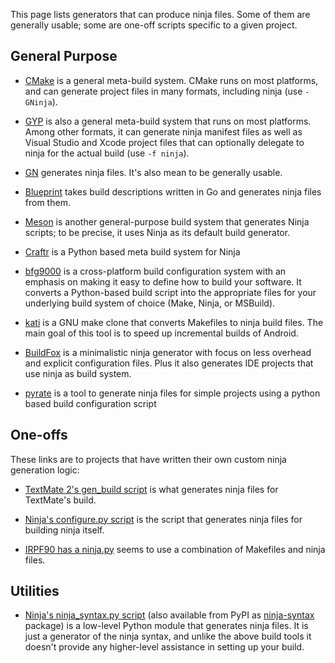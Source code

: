 This page lists generators that can produce ninja files. Some of them are generally usable; some are one-off scripts specific to a given project.

## General Purpose

- [CMake](http://www.cmake.org/) is a general meta-build system. CMake runs on most platforms, and can generate project files in many formats, including ninja (use `-GNinja`).

- [GYP](https://code.google.com/p/gyp/) is also a general meta-build system that runs on most platforms. Among other formats, it can generate ninja manifest files as well as Visual Studio and Xcode project files that can optionally delegate to ninja for the actual build (use `-f ninja`).

- [GN](https://chromium.googlesource.com/chromium/src/+/master/tools/gn/README.md) generates ninja files. It's also mean to be generally usable.

- [Blueprint](https://github.com/google/blueprint/) takes build descriptions written in Go and generates ninja files from them.

- [Meson](http://mesonbuild.com/) is another general-purpose build system that generates Ninja scripts; to be precise, it uses Ninja as its default build generator.

- [Craftr](https://github.com/craftr-build/craftr) is a Python based meta build system for Ninja

- [bfg9000](https://github.com/jimporter/bfg9000) is a cross-platform build configuration system with an emphasis on making it easy to define how to build your software. It converts a Python-based build script into the appropriate files for your underlying build system of choice (Make, Ninja, or MSBuild).

- [kati](https://github.com/google/kati) is a GNU make clone that converts Makefiles to ninja build files. The main goal of this tool is to speed up incremental builds of Android.

- [BuildFox](https://github.com/beardsvibe/buildfox) is a minimalistic ninja generator with focus on less overhead and explicit configuration files. Plus it also generates IDE projects that use ninja as build system.

- [pyrate](https://github.com/pyrate-build/pyrate-build) is a tool to generate ninja files for simple projects using a python based build configuration script

## One-offs

These links are to projects that have written their own custom ninja generation logic:

- [TextMate 2's gen_build script](https://github.com/textmate/textmate/blob/master/bin/gen_build) is what generates ninja files for TextMate's build.

- [Ninja's configure.py script](https://github.com/martine/ninja/blob/master/configure.py) is the script that generates ninja files for building ninja itself.

- [IRPF90 has a ninja.py](https://github.com/scemama/irpf90/blob/master/src/ninja.py) seems to use a combination of Makefiles and ninja files. 

## Utilities

- [Ninja's ninja_syntax.py script](https://github.com/martine/ninja/blob/master/misc/ninja_syntax.py) (also available from PyPI as [ninja-syntax](https://pypi.python.org/pypi/ninja_syntax) package) is a low-level Python module that generates ninja files.  It is just a generator of the ninja syntax, and unlike the above build tools it doesn't provide any higher-level assistance in setting up your build.